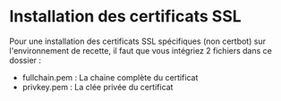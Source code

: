 # Installation des certificats SSL

Pour une installation des certificats SSL spécifiques (non certbot) sur l'environnement de recette, il faut que vous intégriez 2 fichiers dans ce dossier : 
- fullchain.pem : La chaine complète du certificat
- privkey.pem : La clée privée du certificat
